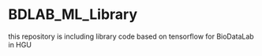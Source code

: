 # BDLAB_ML_Library
this repository is including library code based on tensorflow for BioDataLab in HGU 
